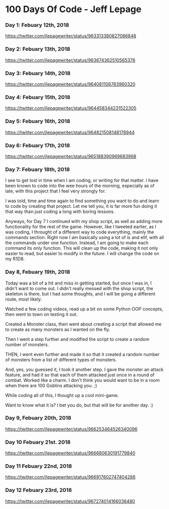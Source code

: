 # 100 Days Of Code - Jeff Lepage

### Day 1: Febuary 12th, 2018 ###
https://twitter.com/jlepagewriter/status/963313380827086848

### Day 2: Febuary 13th, 2018 ###
https://twitter.com/jlepagewriter/status/963674362510565376

### Day 3: Febuary 14th, 2018 ###
https://twitter.com/jlepagewriter/status/964081106763960320

### Day 4: Febuary 15th, 2018 ###
https://twitter.com/jlepagewriter/status/964458344231522305

### Day 5: Febuary 16th, 2018 ###
https://twitter.com/jlepagewriter/status/964821508148178944

### Day 6: Febuary 17th, 2018 ###
https://twitter.com/jlepagewriter/status/965188390969683968

### Day 7: Febuary 18th, 2018 ###

I see to get lost in time when I am coding, or writing for that matter. I have been known to code into the wee hours of the morning, especially as of late, with this project that I feel very strongly for.

I was told, time and time again to find something you want to do and learn to code by creating that project. Let me tell you, it is far more fun doing it that way than just coding a long with boring lessons.

Anyways, for Day 7 I continued with my shop script, as well as adding more functionality for the rest of the game. However, like I tweeted earlier, as I was coding, I throught of a different way to code everything, mainly the commands section. Right now I am basically using a lot of is and elif, with all the commands under one function. Instead, I am going to make each command its only function. This will clean up the code, making it not only easier to read, but easier to modify in the future. I will change the code on my R1D8.

### Day 8, Febuary 19th, 2018 ###

Today was a bit of a hit and miss in getting started, but once I was in, I didn't want to come out.
I didn't really messed with the shop script, the skeleton is there, but I had some thoughts, and I will be going a different route, most likely.

Watched a few coding videos, read up a bit on some Python OOP concepts, then went to town on testing it out.

Created a Monster class, then went about creating a script that allowed me to create as many monsters as I wanted on the fly. 

Then I went a step further and modified the script to create a random number of monsters.

THEN, I went even further and made it so that it created a random number of monsters from a list of different types of monsters.

And, yes, you guessed it, I took it another step. I gave the monster an attack feature, and had it so that each of them attacked just once in a round of combat. Worked like a charm. I don't think you would want to be in a room when there are 100 Goblins attacking you. ;)

While coding all of this, I thought up a cool mini-game.

Want to know what it is? I bet you do, but that will be for another day. :)

### Day 9, Febuary 20th, 2018 ###

https://twitter.com/jlepagewriter/status/966253464526340096

### Day 10 Febuary 21st. 2018 ###

https://twitter.com/jlepagewriter/status/966680630191779840

### Day 11 Febuary 22nd, 2018 ###

https://twitter.com/jlepagewriter/status/966917602747404288

### Day 12 Febuary 23rd, 2018 ###

https://twitter.com/jlepagewriter/status/967274014166036480
